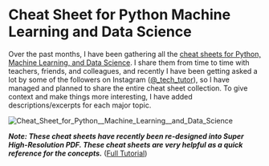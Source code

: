 # Cheat Sheet for Python Machine Learning and Data Science

Over the past months, I have been gathering all the [cheat sheets for Python, Machine Learning, and Data Science](https://graspcoding.com/cheat-sheet-for-python-machine-learning-and-data-science/). I share them from time to time with teachers, friends, and colleagues, and recently I have been getting asked a lot by some of the followers on Instagram ([@_tech_tutor](https://www.instagram.com/_tech_tutor/)), so I have managed and planned to share the entire cheat sheet collection. To give context and make things more interesting, I have added descriptions/excerpts for each major topic.

![Cheat_Sheet_for_Python__Machine_Learning__and_Data_Science](https://user-images.githubusercontent.com/40186859/119804711-53b1d280-bf00-11eb-9bc4-a573875de324.png)

_**Note: These cheat sheets have recently been re-designed into Super High-Resolution PDF. These cheat sheets are very helpful as a quick reference for the concepts.**_ ([Full Tutorial](https://graspcoding.com/cheat-sheet-for-python-machine-learning-and-data-science/))
